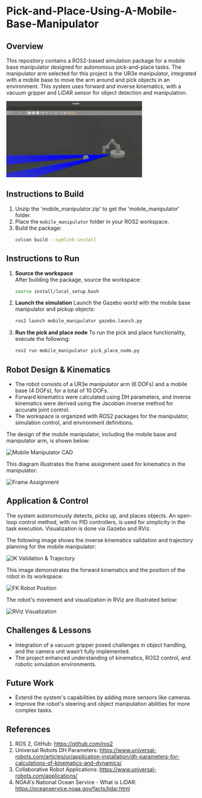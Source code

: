 
# Pick-and-Place-Using-A-Mobile-Base-Manipulator

## Overview
This repository contains a ROS2-based simulation package for a mobile base manipulator designed for autonomous pick-and-place tasks. The manipulator arm selected for this project is the UR3e manipulator, integrated with a mobile base to move the arm around and pick objects in an environment. This system uses forward and inverse kinematics, with a vacuum gripper and LiDAR sensor for object detection and manipulation.

![Project1](pictures/Project1.gif)

## Instructions to Build

1. Unzip the 'mobile_manipulator.zip' to get the 'mobile_manipulator' folder.
2. Place the `mobile_manipulator` folder in your ROS2 workspace.
3. Build the package:
   ```bash
   colcon build --symlink-install

## Instructions to Run

1. **Source the workspace**  
   After building the package, source the workspace:
   ```bash
   source install/local_setup.bash
2. **Launch the simulation**
   Launch the Gazebo world with the mobile base manipulator and pickup objects:
   ```bash
   ros2 launch mobile_manipulator gazebo.launch.py
3. **Run the pick and place node**
   To run the pick and place functionality, execute the following:
   ```bash
   ros2 run mobile_manipulator pick_place_node.py

## Robot Design & Kinematics
- The robot consists of a UR3e manipulator arm (6 DOFs) and a mobile base (4 DOFs), for a total of 10 DOFs.
- Forward kinematics were calculated using DH parameters, and inverse kinematics were derived using the Jacobian inverse method for accurate joint control.
- The workspace is organized with ROS2 packages for the manipulator, simulation control, and environment definitions.

The design of the mobile manipulator, including the mobile base and manipulator arm, is shown below:

![Mobile Manipulator CAD](pictures/MobileManipulatorCAD.png)

This diagram illustrates the frame assignment used for kinematics in the manipulator:

![Frame Assignment](pictures/FrameAssignment.png)

## Application & Control
The system autonomously detects, picks up, and places objects. An open-loop control method, with no PID controllers, is used for simplicity in the task execution. Visualization is done via Gazebo and RViz.

The following image shows the inverse kinematics validation and trajectory planning for the mobile manipulator:

![IK Validation & Trajectory](pictures/IK_Val_Trajectory.png)

This image demonstrates the forward kinematics and the position of the robot in its workspace:

![FK Robot Position](pictures/FK_Robot_Position.png)

The robot's movement and visualization in RViz are illustrated below:

![RViz Visualization](pictures/RViz_Visual.png)

## Challenges & Lessons
- Integration of a vacuum gripper posed challenges in object handling, and the camera unit wasn’t fully implemented.
- The project enhanced understanding of kinematics, ROS2 control, and robotic simulation environments.

## Future Work
- Extend the system's capabilities by adding more sensors like cameras.
- Improve the robot's steering and object manipulation abilities for more complex tasks.

## References
1. ROS 2, GitHub: https://github.com/ros2
2. Universal Robots DH Parameters: https://www.universal-robots.com/articles/ur/application-installation/dh-parameters-for-calculations-of-kinematics-and-dynamics/
3. Collaborative Robot Applications: https://www.universal-robots.com/applications/
4. NOAA's National Ocean Service - What is LiDAR: https://oceanservice.noaa.gov/facts/lidar.html



